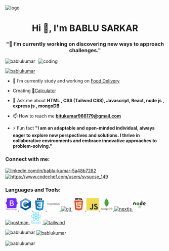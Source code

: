 ![logo](https://github.com/bablukaumar/bablukumar/blob/main/Blue%20Yellow%20Futuristic%20Virtual%20Technology%20Blog%20Banner%20(1).png)
<h1 align="center">Hi 👋, I'm BABLU SARKAR</h1>
<h3 align="center">"🔭 I’m currently working on discovering new ways to approach challenges."</h3>

<img align="right" alt="coding" width="400" src="https://aster.cloud/wp-content/uploads/2022/11/compiling-code.gif">


<p align="left"> <img src="https://komarev.com/ghpvc/?username=bablukumar&label=Profile%20views&color=0e75b6&style=flat" alt="bablukumar" /> </p>

<p align="left"> <a href="https://github.com/ryo-ma/github-profile-trophy"><img src="https://github-profile-trophy.vercel.app/?username=bablukumar" alt="bablukumar" /></a> </p>

- 🔭 I’m currently study and working on [Food Delivery](https://bablukaumar.github.io/Food-Delivery-Website-KBS/)

- Creating [📲Calculator](https://bablukaumar.github.io/Calculator-Webpage/)

- 💬 Ask me about **HTML , CSS (Tailwnd CSS), Javascript, React, node js , express js , mongoDB**

- 📫 How to reach me **bitukumar966179@gmail.com**

- ⚡ Fun fact **"I am an adaptable and open-minded individual, always eager to explore new perspectives and solutions. I thrive in collaborative environments and embrace innovative approaches to problem-solving."**

<h3 align="left">Connect with me:</h3>
<p align="left">
<a href="https://linkedin.com/in/linkedin.com/in/bablu-kumar-5a48b7282" target="blank"><img align="center" src="https://raw.githubusercontent.com/rahuldkjain/github-profile-readme-generator/master/src/images/icons/Social/linked-in-alt.svg" alt="linkedin.com/in/bablu-kumar-5a48b7282" height="30" width="40" /></a>
<a href="https://www.codechef.com/users/https://www.codechef.com/users/svsucse_149" target="blank"><img align="center" src="https://cdn.jsdelivr.net/npm/simple-icons@3.1.0/icons/codechef.svg" alt="https://www.codechef.com/users/svsucse_149" height="30" width="40" /></a>
</p>

<h3 align="left">Languages and Tools:</h3>
<p align="left"> <a href="https://getbootstrap.com" target="_blank" rel="noreferrer"> <img src="https://raw.githubusercontent.com/devicons/devicon/master/icons/bootstrap/bootstrap-plain-wordmark.svg" alt="bootstrap" width="40" height="40"/> </a> <a href="https://www.cprogramming.com/" target="_blank" rel="noreferrer"> <img src="https://raw.githubusercontent.com/devicons/devicon/master/icons/c/c-original.svg" alt="c" width="40" height="40"/> </a> <a href="https://www.w3schools.com/css/" target="_blank" rel="noreferrer"> <img src="https://raw.githubusercontent.com/devicons/devicon/master/icons/css3/css3-original-wordmark.svg" alt="css3" width="40" height="40"/> </a> <a href="https://expressjs.com" target="_blank" rel="noreferrer"> <img src="https://raw.githubusercontent.com/devicons/devicon/master/icons/express/express-original-wordmark.svg" alt="express" width="40" height="40"/> </a> <a href="https://git-scm.com/" target="_blank" rel="noreferrer"> <img src="https://www.vectorlogo.zone/logos/git-scm/git-scm-icon.svg" alt="git" width="40" height="40"/> </a> <a href="https://www.w3.org/html/" target="_blank" rel="noreferrer"> <img src="https://raw.githubusercontent.com/devicons/devicon/master/icons/html5/html5-original-wordmark.svg" alt="html5" width="40" height="40"/> </a> <a href="https://developer.mozilla.org/en-US/docs/Web/JavaScript" target="_blank" rel="noreferrer"> <img src="https://raw.githubusercontent.com/devicons/devicon/master/icons/javascript/javascript-original.svg" alt="javascript" width="40" height="40"/> </a> <a href="https://www.mongodb.com/" target="_blank" rel="noreferrer"> <img src="https://raw.githubusercontent.com/devicons/devicon/master/icons/mongodb/mongodb-original-wordmark.svg" alt="mongodb" width="40" height="40"/> </a> <a href="https://nextjs.org/" target="_blank" rel="noreferrer"> <img src="https://cdn.worldvectorlogo.com/logos/nextjs-2.svg" alt="nextjs" width="40" height="40"/> </a> <a href="https://nodejs.org" target="_blank" rel="noreferrer"> <img src="https://raw.githubusercontent.com/devicons/devicon/master/icons/nodejs/nodejs-original-wordmark.svg" alt="nodejs" width="40" height="40"/> </a> <a href="https://postman.com" target="_blank" rel="noreferrer"> <img src="https://www.vectorlogo.zone/logos/getpostman/getpostman-icon.svg" alt="postman" width="40" height="40"/> </a> <a href="https://reactjs.org/" target="_blank" rel="noreferrer"> <img src="https://raw.githubusercontent.com/devicons/devicon/master/icons/react/react-original-wordmark.svg" alt="react" width="40" height="40"/> </a> <a href="https://tailwindcss.com/" target="_blank" rel="noreferrer"> <img src="https://www.vectorlogo.zone/logos/tailwindcss/tailwindcss-icon.svg" alt="tailwind" width="40" height="40"/> </a> </p>

<p><img align="left" src="https://github-readme-stats.vercel.app/api/top-langs?username=bablukumar&show_icons=true&locale=en&layout=compact" alt="bablukumar" /></p>

<p>&nbsp;<img align="center" src="https://github-readme-stats.vercel.app/api?username=bablukumar&show_icons=true&locale=en" alt="bablukumar" /></p>

<p><img align="center" src="https://github-readme-streak-stats.herokuapp.com/?user=bablukumar&" alt="bablukumar" /></p>

